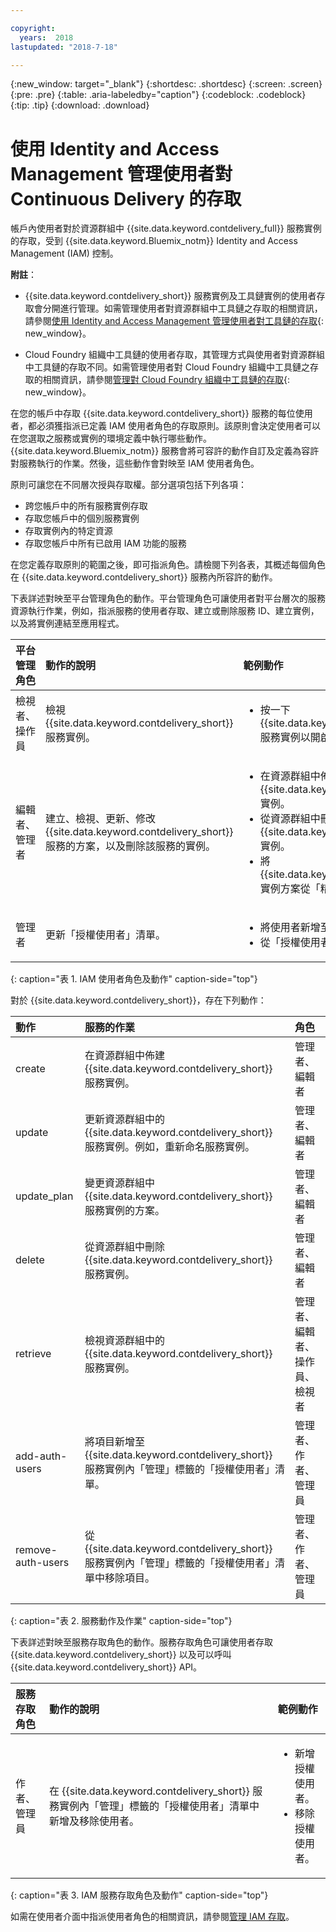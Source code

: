 ```yaml
---

copyright:
  years:  2018
lastupdated: "2018-7-18"

---
```


{:new_window: target="_blank"}
{:shortdesc: .shortdesc}
{:screen: .screen}
{:pre: .pre}
{:table: .aria-labeledby="caption"}
{:codeblock: .codeblock}
{:tip: .tip}
{:download: .download}


# 使用 Identity and Access Management 管理使用者對 Continuous Delivery 的存取

帳戶內使用者對於資源群組中 {{site.data.keyword.contdelivery_full}} 服務實例的存取，受到 {{site.data.keyword.Bluemix_notm}} Identity and Access Management (IAM) 控制。 

**附註**： 

* {{site.data.keyword.contdelivery_short}} 服務實例及工具鏈實例的使用者存取會分開進行管理。如需管理使用者對資源群組中工具鏈之存取的相關資訊，請參閱[使用 Identity and Access Management 管理使用者對工具鏈的存取](/docs/services/ContinuousDelivery/toolchains_iam_security.html){: new_window}。

* Cloud Foundry 組織中工具鏈的使用者存取，其管理方式與使用者對資源群組中工具鏈的存取不同。如需管理使用者對 Cloud Foundry 組織中工具鏈之存取的相關資訊，請參閱[管理對 Cloud Foundry 組織中工具鏈的存取](/docs/services/ContinuousDelivery/toolchains_using.html#managing_access_orgs){: new_window}。

在您的帳戶中存取 {{site.data.keyword.contdelivery_short}} 服務的每位使用者，都必須獲指派已定義 IAM 使用者角色的存取原則。該原則會決定使用者可以在您選取之服務或實例的環境定義中執行哪些動作。{{site.data.keyword.Bluemix_notm}} 服務會將可容許的動作自訂及定義為容許對服務執行的作業。然後，這些動作會對映至 IAM 使用者角色。

原則可讓您在不同層次授與存取權。部分選項包括下列各項： 

* 跨您帳戶中的所有服務實例存取
* 存取您帳戶中的個別服務實例
* 存取實例內的特定資源
* 存取您帳戶中所有已啟用 IAM 功能的服務

在您定義存取原則的範圍之後，即可指派角色。請檢閱下列各表，其概述每個角色在 {{site.data.keyword.contdelivery_short}} 服務內所容許的動作。

下表詳述對映至平台管理角色的動作。平台管理角色可讓使用者對平台層次的服務資源執行作業，例如，指派服務的使用者存取、建立或刪除服務 ID、建立實例，以及將實例連結至應用程式。

| 平台管理角色 | 動作的說明 | 範例動作 |
|:-----------------|:-----------------|:-----------------|
| 檢視者、操作員 | 檢視 {{site.data.keyword.contdelivery_short}} 服務實例。| <ul><li>按一下 {{site.data.keyword.contdelivery_short}} 服務實例以開啟其儀表板。</li>|</ul>
| 編輯者、管理者 | 建立、檢視、更新、修改 {{site.data.keyword.contdelivery_short}} 服務的方案，以及刪除該服務的實例。|<ul><li>在資源群組中佈建 {{site.data.keyword.contdelivery_short}} 實例。</li><li>從資源群組中刪除 {{site.data.keyword.contdelivery_short}} 實例。</li><li>將 {{site.data.keyword.contdelivery_short}} 實例方案從「精簡」變更為「專業」。</li></ul> |
| 管理者 | 更新「授權使用者」清單。| <ul><li>將使用者新增至「授權使用者」清單。</li><li>從「授權使用者」清單移除使用者。</li></ul> |
{: caption="表 1. IAM 使用者角色及動作" caption-side="top"}

 對於 {{site.data.keyword.contdelivery_short}}，存在下列動作：

| 動作 | 服務的作業 | 角色
|:-----------------|:-----------------|:--------------|
| create | 在資源群組中佈建 {{site.data.keyword.contdelivery_short}} 服務實例。| 管理者、編輯者 |
| update | 更新資源群組中的 {{site.data.keyword.contdelivery_short}} 服務實例。例如，重新命名服務實例。| 管理者、編輯者 |
| update_plan | 變更資源群組中 {{site.data.keyword.contdelivery_short}} 服務實例的方案。| 管理者、編輯者 |
| delete | 從資源群組中刪除 {{site.data.keyword.contdelivery_short}} 服務實例。| 管理者、編輯者 |
| retrieve | 檢視資源群組中的 {{site.data.keyword.contdelivery_short}} 服務實例。| 管理者、編輯者、操作員、檢視者 |
| add-auth-users | 將項目新增至 {{site.data.keyword.contdelivery_short}} 服務實例內「管理」標籤的「授權使用者」清單。| 管理者、作者、管理員 |
| remove-auth-users | 從 {{site.data.keyword.contdelivery_short}} 服務實例內「管理」標籤的「授權使用者」清單中移除項目。| 管理者、作者、管理員 |
{: caption="表 2. 服務動作及作業" caption-side="top"}

下表詳述對映至服務存取角色的動作。服務存取角色可讓使用者存取 {{site.data.keyword.contdelivery_short}} 以及可以呼叫 {{site.data.keyword.contdelivery_short}} API。

| 服務存取角色 | 動作的說明 | 範例動作 |
|:-----------------|:-----------------|:-----------------|
| 作者、管理員 | 在 {{site.data.keyword.contdelivery_short}} 服務實例內「管理」標籤的「授權使用者」清單中新增及移除使用者。| <ul><li>新增授權使用者。</li><li>移除授權使用者。</li></ul>|
{: caption="表 3. IAM 服務存取角色及動作" caption-side="top"}

如需在使用者介面中指派使用者角色的相關資訊，請參閱[管理 IAM 存取](/docs/iam/mngiam.html#iammanidaccser)。

<!--This link is not live in production yet. Use https://console.bluemix.net/docs/iam/iamusermanage.html#iamusermanage until the link above is available in production.-->
